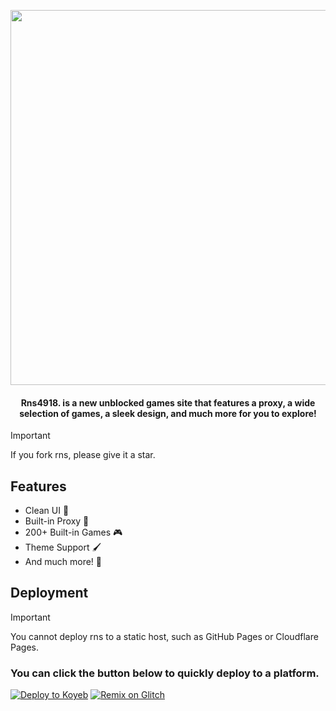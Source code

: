 <div align=center>

<kbd><img align="center" src="public/media/LLBIG.svg" width="600"></kbd>

<h4 align="center">Rns4918. is a new unblocked games site that features a proxy, a wide selection of games, a sleek design, and much more for you to explore!</h4>
</div>

> [!IMPORTANT]
> If you fork rns, please give it a star.


## Features

- Clean UI 🧽
- Built-in Proxy 🚀
- 200+ Built-in Games 🎮
- Theme Support 🖌️
- And much more! 🤯

## Deployment

> [!IMPORTANT]
> You cannot deploy rns to a static host, such as GitHub Pages or Cloudflare Pages.

### You can click the button below to quickly deploy to a platform.

[![Deploy to Koyeb](https://www.koyeb.com/static/images/deploy/button.svg)](https://app.koyeb.com/deploy?name=rns4918&type=git&repository=Reedsouthard%2Frns4918&branch=main&builder=buildpack&regions=was&env%5B%5D=&ports=8000%3Bhttp%3B%2F)
<a target="_blank" href="https://glitch.com/edit/#!/import/github/parcoil/lunaar.org"><img alt="Remix on Glitch" src="https://binbashbanana.github.io/deploy-buttons/buttons/remade/glitch.svg"></a>

